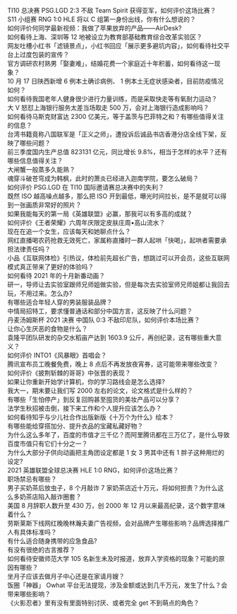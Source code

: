 TI10 总决赛 PSG.LGD 2:3 不敌 Team Spirit 获得亚军，如何评价这场比赛？  
S11 小组赛 RNG 1:0 HLE 将以 C 组第一身份出线，你有什么想说的？  
如何评价何同学最新视频：我做了苹果放弃的产品——AirDesk?  
如何看待上海、深圳等 12 地被设立为教育部基础教育综合改革实验区？  
网友吐槽小红书「滤镜景点」，小红书回应「展示更多避坑内容」，如何看待社交平台上过度包装的宣传？  
官方调研农村熟男「娶妻难」，结婚花费一个家庭近十年积蓄，如何看待这一现象？  
10 月 17 日陕西新增 6 例本土确诊病例、 1 例本土无症状感染者，目前防疫情况如何？  
如何看待我国老年人健身很少进行力量训练，而是采取快走等有氧耐力运动？  
大 V 怒怼上海银行服务太差当场取走 500 万，会对上海银行造成影响吗？  
如何看待马斯克财富达 2300 亿美元，等于盖茨与巴菲特之和？有哪些值得关注的信息？  
台湾书籍竟称八国联军是「正义之师」，遭投诉后诚品书店香港分店全线下架，反映了哪些问题？  
前三季度国内生产总值 823131 亿元，同比增长 9.8%，相当于怎样的水平？还有哪些信息值得关注？  
大闸蟹一般蒸多久能熟？  
魂穿斗破苍穹成为韩枫，此时的萧炎已经进入迦南学院，要怎么破局？  
如何评价 PSG.LGD 在 TI10 国际邀请赛总决赛中的失利？  
既然 ISO 越高噪点越多，那么把 ISO 开到最低，曝光时间拉长，是不是就可以得到一张画质非常好的照片？  
如果我能每天的第一局《英雄联盟》必赢，那我可以有多高的成就？  
如何评价《王者荣耀》六周年庆限定皮肤庄周•高山流水？  
现在在追一个女生，应该每天和她聊点什么？  
网红直播喝农药抢救无效死亡，家属称直播时一群人起哄「快喝」，起哄者需要承担法律责任吗？  
小品《互联网体检》引热议，体检前先超长广告，想跳过可以开会员，这些互联网模式真正带来了更好的体验吗？  
如何看待 2021 年的十月新番动画？  
研一，导师让去实验室跟师兄师姐做实验，但是每次去实验室师兄师姐都让我回去玩，不用过来。怎么办?  
有哪些适合年轻人穿的男装服装品牌？  
中情局招特工，要求懂普通话和部分中国方言，这反映了什么问题？  
丹麦汤姆斯杯 2021 决赛 中国队 0:3 不敌印尼队，如何评价本场比赛？  
让你心生厌恶的食物是什么？  
袁隆平团队研发的杂交水稻亩产达到 1603.9 公斤，再创纪录，这有哪些重大意义？  
如何评价 INTO1《风暴眼》首唱会？  
腾讯宣布员工晚餐免费，晚上 8 点后不再发放夜宵券，这可能带来哪些改变？  
如何评价《披荆斩棘的哥哥》中张晋的表现？  
如果让你重新开始学计算机，你的学习路线会是怎么选择?  
我大一，期末要让我们写 2000 左右的论文，论文格式是什么样的？  
有哪些「生怕停产」到反复回购甚至囤货的美妆产品可以分享？  
法学生秋招被击倒，接下来工作和个人提升应该怎么办？  
如何看待知乎与少儿社合作出版新版《十万个为什么》绘本？  
有哪些能给穿搭加分、提升衣品的宝藏私藏好物？  
为什么这么多年了，百度的市值才三千亿？而阿里腾讯都在三万亿了，是什么导致百度市值只有它们十分之一？  
为什么大部分子供向动画把主角团设定都是 1 女 3 男其中还有 1 胖子这种用烂的设定?  
2021 英雄联盟全球总决赛 HLE 1:0 RNG，如何评价这场比赛？  
职场禁忌有哪些？  
男子买奶茶后放虫子，8 个月敲诈 7 家奶茶店近十万元，将如何担责？为什么这么多奶茶店陷入敲诈圈套？  
美国 8 月辞职人数升至 430 万，创 2000 年 12 月以来最高纪录，这个数字意味着什么？  
劳斯莱斯下线网红晚晚林瀚夫妻广告视频，会对品牌产生哪些影响？品牌选择推广人有具体标准吗？  
有什么适合随身携带的应急食品?  
有没有很绝的古言推荐？  
如何看待安徽师范大学 105 名新生未及时报道，放弃入学资格的现象？可能的原因有哪些？  
坐月子应该去做月子中心还是在家请月嫂？  
饭圈「神器」 Owhat 平台无法提现，涉及金额或达到几千万元，发生了什么？会带来哪些影响？  
《火影忍者》里有没有里面特别讨厌、或者完全 get 不到萌点的角色？  
